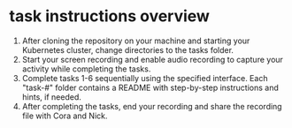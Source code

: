 # task instructions overview

1. After cloning the repository on your machine and starting your Kubernetes cluster, change directories to the tasks folder.
2. Start your screen recording and enable audio recording to capture your activity while completing the tasks.
3. Complete tasks 1-6 sequentially using the specified interface. Each "task-#" folder contains a README with step-by-step instructions and hints, if needed.
4. After completing the tasks, end your recording and share the recording file with Cora and Nick.
